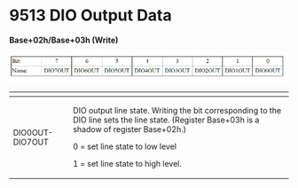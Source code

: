 # 9513 DIO Output Data

**Base+02h/Base+03h \(Write\)**

![](../../../.gitbook/assets/16%20%282%29.png)

<table>
  <thead>
    <tr>
      <th style="text-align:left"></th>
      <th style="text-align:left"></th>
    </tr>
  </thead>
  <tbody>
    <tr>
      <td style="text-align:left">DIO0OUT-DIO7OUT</td>
      <td style="text-align:left">
        <p>DIO output line state. Writing the bit corresponding to the DIO line sets
          the line state. (Register Base+03h is a shadow of register Base+02h.)</p>
        <p>0 = set line state to low level</p>
        <p>1 = set line state to high level.</p>
      </td>
    </tr>
  </tbody>
</table>

 

